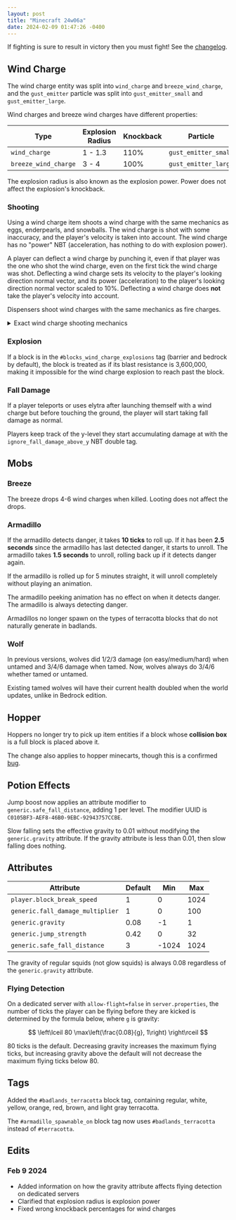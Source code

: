 ```yaml
---
layout: post
title: "Minecraft 24w06a"
date: 2024-02-09 01:47:26 -0400
---
```


If fighting is sure to result in victory then you must fight! See the [changelog](https://www.minecraft.net/en-us/article/minecraft-snapshot-24w06a).

## Wind Charge

The wind charge entity was split into `wind_charge` and `breeze_wind_charge`, and the `gust_emitter` particle was split into `gust_emitter_small` and `gust_emitter_large`.

Wind charges and breeze wind charges have different properties:

| Type                 | Explosion Radius | Knockback | Particle             |
| -------------------- | ---------------- | --------- | -------------------- |
| `wind_charge`        | 1 - 1.3          | 110%      | `gust_emitter_small` |
| `breeze_wind_charge` | 3 - 4            | 100%      | `gust_emitter_large` |

The explosion radius is also known as the explosion power. Power does not affect the explosion's knockback.

### Shooting

Using a wind charge item shoots a wind charge with the same mechanics as eggs, enderpearls, and snowballs. The wind charge is shot with some inaccuracy, and the player's velocity is taken into account. The wind charge has no "power" NBT (acceleration, has nothing to do with explosion power).

A player can deflect a wind charge by punching it, even if that player was the one who shot the wind charge, even on the first tick the wind charge was shot. Deflecting a wind charge sets its velocity to the player's looking direction normal vector, and its power (acceleration) to the player's looking direction normal vector scaled to 10%. Deflecting a wind charge does **not** take the player's velocity into account.

Dispensers shoot wind charges with the same mechanics as fire charges. 

<details>
<summary>Exact wind charge shooting mechanics</summary>
<p>The wind charge's velocity is the player's rotation normal vector, plus a random offset between -0.0172275 and 0.0172275 with a triangle distribution in the x, y, and z components, plus the player's velocity.</p>
<p>When shot from a dispenser, the wind charge's power is a random number between 0.88515 and 1.11485 in the facing axis, and a random number between -0.11485 and 0.11485 in other axes, chosen using a triangle distribution. The power vector is then scaled to length 0.1.</p>
</details>

### Explosion

If a block is in the `#blocks_wind_charge_explosions` tag (barrier and bedrock by default), the block is treated as if its blast resistance is 3,600,000, making it impossible for the wind charge explosion to reach past the block.

### Fall Damage

If a player teleports or uses elytra after launching themself with a wind charge but before touching the ground, the player will start taking fall damage as normal.

Players keep track of the y-level they start accumulating damage at with the `ignore_fall_damage_above_y` NBT double tag.

## Mobs

### Breeze

The breeze drops 4-6 wind charges when killed. Looting does not affect the drops.

### Armadillo

If the armadillo detects danger, it takes **10 ticks** to roll up. If it has been **2.5 seconds** since the armadillo has last detected danger, it starts to unroll. The armadillo takes **1.5 seconds** to unroll, rolling back up if it detects danger again.

If the armadillo is rolled up for 5 minutes straight, it will unroll completely without playing an animation.

The armadillo peeking animation has no effect on when it detects danger. The armadillo is always detecting danger.

Armadillos no longer spawn on the types of terracotta blocks that do not naturally generate in badlands.

### Wolf

In previous versions, wolves did 1/2/3 damage (on easy/medium/hard) when untamed and 3/4/6 damage when tamed. Now, wolves always do 3/4/6 whether tamed or untamed.

Existing tamed wolves will have their current health doubled when the world updates, unlike in Bedrock edition.

## Hopper

Hoppers no longer try to pick up item entities if a block whose **collision box** is a full block is placed above it.

The change also applies to hopper minecarts, though this is a confirmed [bug](https://bugs.mojang.com/browse/MC-268349).

## Potion Effects

Jump boost now applies an attribute modifier to `generic.safe_fall_distance`, adding 1 per level. The modifier UUID is `C0105BF3-AEF8-46B0-9EBC-92943757CCBE`.

Slow falling sets the effective gravity to 0.01 without modifying the `generic.gravity` attribute. If the gravity attribute is less than 0.01, then slow falling does nothing.

## Attributes

| Attribute                        | Default | Min   | Max  |
| -------------------------------- | ------- | ----- | ---- |
| `player.block_break_speed`       | 1       | 0     | 1024 |
| `generic.fall_damage_multiplier` | 1       | 0     | 100  |
| `generic.gravity`                | 0.08    | -1    | 1    |
| `generic.jump_strength`          | 0.42    | 0     | 32   |
| `generic.safe_fall_distance`     | 3       | -1024 | 1024 |

The gravity of regular squids (not glow squids) is always 0.08 regardless of the `generic.gravity` attribute.

### Flying Detection

On a dedicated server with `allow-flight=false` in `server.properties`, the number of ticks the player can be flying before they are kicked is determined by the formula below, where `g` is gravity:

$$ \left\lceil 80 \max\left(\frac{0.08}{g}, 1\right) \right\rceil $$

80 ticks is the default. Decreasing gravity increases the maximum flying ticks, but increasing gravity above the default will not decrease the maximum flying ticks below 80.

## Tags

Added the `#badlands_terracotta` block tag, containing regular, white, yellow, orange, red, brown, and light gray terracotta.

The `#armadillo_spawnable_on` block tag now uses `#badlands_terracotta` instead of `#terracotta`.

## Edits

### Feb 9 2024

- Added information on how the gravity attribute affects flying detection on dedicated servers
- Clarified that explosion radius is explosion power
- Fixed wrong knockback percentages for wind charges

